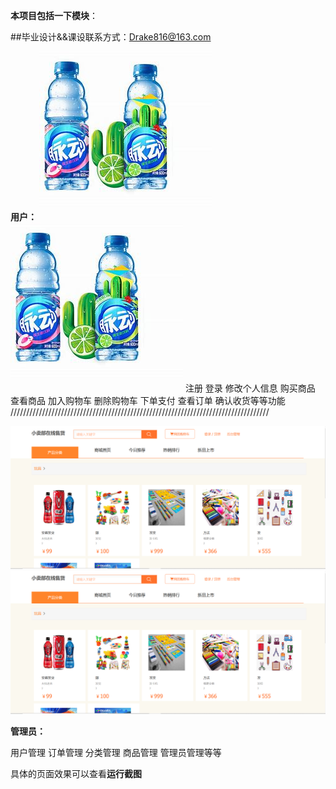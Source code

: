 **本项目包括一下模块**：


##毕业设计&&课设联系方式：Drake816@163.com

**用户：**
![Image text](https://github.com/Dreke666/CampusMall/blob/master/img/1.jpg)
![image](https://github.com/Dreke666/CampusMall/blob/master/img/1.jpg)
注册
登录
修改个人信息
购买商品
查看商品
加入购物车
删除购物车
下单支付
查看订单
确认收货等等功能
//////////////////////////////////////////////////////////////////////////////////

![Image text](https://github.com/Dreke666/CampusMall/blob/master/%E8%BF%90%E8%A1%8C%E6%88%AA%E5%9B%BE/QQ%E6%88%AA%E5%9B%BE20210808111748.png)
![Image text](https://github.com/Dreke666/ProjectImg/blob/main/%E6%A0%A1%E5%9B%AD%E5%B0%8F%E5%8D%96%E9%83%A8%E5%95%86%E5%9F%8E-%E8%BF%90%E8%A1%8C%E6%88%AA%E5%9B%BE/QQ%E6%88%AA%E5%9B%BE20210808111748.png)

**管理员：**

用户管理   订单管理 分类管理  商品管理 管理员管理等等




具体的页面效果可以查看**运行截图**
